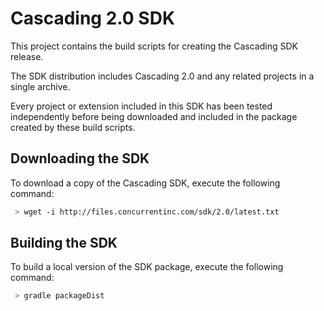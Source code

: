 # Cascading 2.0 SDK

This project contains the build scripts for creating the Cascading SDK release.

The SDK distribution includes Cascading 2.0 and any related projects in a single archive.

Every project or extension included in this SDK has been tested independently before being downloaded and
included in the package created by these build scripts.

## Downloading the SDK

To download a copy of the Cascading SDK, execute the following command:

```bash
 > wget -i http://files.concurrentinc.com/sdk/2.0/latest.txt
```

## Building the SDK

To build a local version of the SDK package, execute the following command:

```bash
 > gradle packageDist
```